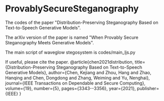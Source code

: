# ProvablySecureSteganography
The codes of the paper "Distribution-Preserving Steganography Based on Text-to-Speech Generative Models". 

The arXiv version of the paper is named "When Provably Secure Steganography Meets Generative Models".

The main script of waveglow stegosystem is codes/main_ljs.py

If useful, please cite the paper.
@article{chen2021distribution,
  title={Distribution-Preserving Steganography Based on Text-to-Speech Generative Models},
  author={Chen, Kejiang and Zhou, Hang and Zhao, Hanqing and Chen, Dongdong and Zhang, Weiming and Yu, Nenghai},
  journal={IEEE Transactions on Dependable and Secure Computing},
  volume={19},
  number={5},
  pages={3343--3356},
  year={2021},
  publisher={IEEE}
}
